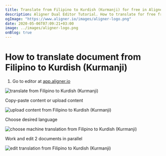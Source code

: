 ```yaml
---
title: Translate from Filipino to Kurdish (Kurmanji) for free in Aligner Editor
description: Aligner Dual Editor Tutorial. How to translate for free from Filipino to Kurdish (Kurmanji). Aligner is multilingual document management platform. 
ogImage: "https://www.aligner.io/images/aligner-logo.png"
date: 2020-05-06T07:09:21+03:00
image: ../images/aligner-logo.png
onBlog: true
---
```


# How to translate document from Filipino to Kurdish (Kurmanji)

1. Go to editor at [app.aligner.io](https://app.aligner.io "Aligner App web page")

![translate from Filipino to Kurdish (Kurmanji)](../aligner-blank-editor.png "translate from Filipino to Kurdish (Kurmanji)")

Copy-paste content or upload content

![upload content from Filipino to Kurdish (Kurmanji)](../aligner-uploaded-document.png "upload content from Filipino to Kurdish (Kurmanji)")

Choose desired language

![choose machine translation from Filipino to Kurdish (Kurmanji)](../aligner-language-dropdown.png "choose machine translation from Filipino to Kurdish (Kurmanji)")

Work and edit 2 documents in parallel

![edit translation from Filipino to Kurdish (Kurmanji)](../aligner-double-sitded-editor.png "edit translation from Filipino to Kurdish (Kurmanji)")

